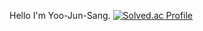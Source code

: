 Hello I'm Yoo-Jun-Sang.
[![Solved.ac Profile](http://mazassumnida.wtf/api/v2/generate_badge?boj=jsyoo1109)](https://solved.ac/jsyoo1109)
